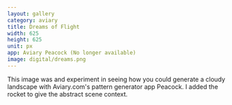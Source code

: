```yaml
---
layout: gallery
category: aviary
title: Dreams of Flight
width: 625
height: 625
unit: px
app: Aviary Peacock (No longer available)
image: digital/dreams.png
---
```


This image was and experiment in seeing how you could generate a cloudy landscape with Aviary.com's pattern generator app Peacock. I added the rocket to give the abstract scene context.
